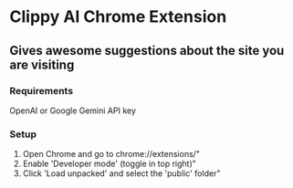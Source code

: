 # Clippy AI Chrome Extension

## Gives awesome suggestions about the site you are visiting

### Requirements
OpenAI or Google Gemini API key

### Setup 

1. Open Chrome and go to chrome://extensions/"
2. Enable 'Developer mode' (toggle in top right)"
3. Click 'Load unpacked' and select the 'public' folder"
